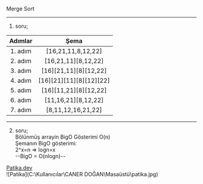 Merge Sort

---
1. soru;

| Adımlar | Şema |
| :--: | :--: |
| 1. adım | [16,21,11,8,12,22] |
| 2. adım | [16,21,11][8,12,22] |
| 3. adım | [16][21,11][8][12,22] |
| 4. adım | [16][21][11][8][12][22] |
| 5. adım | [16][11,21][8][12,22] |
| 6. adım | [11,16,21][8,12,22] |
| 7. adım | [8,11,12,16,21,22] |

---
2. soru;\
Bölünmüş arrayin BigO Gösterimi O(n)\
Şemanın BigO gösterimi:\
2^x=n => logn=x\
--BigO = O(nlogn)--


[Patika.dev](https://www.patika.dev/tr)\
![Patika](C:\Kullanıcılar\CANER DOĞAN\Masaüstü\patika.jpg)
